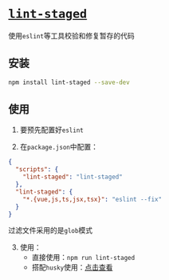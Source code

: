 # [`lint-staged`](https://www.npmjs.com/package/lint-staged)

使用`eslint`等工具校验和修复暂存的代码

## 安装

```bash
npm install lint-staged --save-dev
```

## 使用

1. 要预先配置好`eslint`

2. 在`package.json`中配置：

```json
{
  "scripts": {
    "lint-staged": "lint-staged"
  },
  "lint-staged": {
    "*.{vue,js,ts,jsx,tsx}": "eslint --fix"
  }
}
```

过滤文件采用的是`glob`模式

3. 使用：
   - 直接使用：`npm run lint-staged`
   - 搭配`husky`使用：[点击查看](./husky.md#常用钩子)

